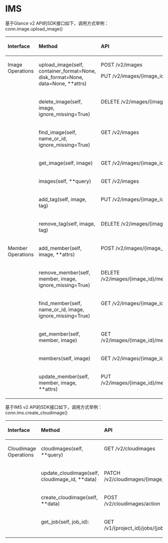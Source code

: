 # IMS<a name="sdk_12_0002"></a>

基于Glance v2 API的SDK接口如下，调用方式举例：conn.image.upload\_image\(\)

<a name="table35632194"></a>
<table><thead align="left"><tr id="row48861387"><th class="cellrowborder" valign="top" width="25.82258225822582%" id="mcps1.1.4.1.1"><p id="p65458312"><a name="p65458312"></a><a name="p65458312"></a>Interface</p>
</th>
<th class="cellrowborder" valign="top" width="40.384038403840385%" id="mcps1.1.4.1.2"><p id="p523045"><a name="p523045"></a><a name="p523045"></a>Method</p>
</th>
<th class="cellrowborder" valign="top" width="33.79337933793379%" id="mcps1.1.4.1.3"><p id="p42366666"><a name="p42366666"></a><a name="p42366666"></a>API</p>
</th>
</tr>
</thead>
<tbody><tr id="row9147936"><td class="cellrowborder" rowspan="7" valign="top" width="25.82258225822582%" headers="mcps1.1.4.1.1 "><p id="p2785358"><a name="p2785358"></a><a name="p2785358"></a>Image Operations</p>
</td>
<td class="cellrowborder" valign="top" width="40.384038403840385%" headers="mcps1.1.4.1.2 "><p id="p24287485"><a name="p24287485"></a><a name="p24287485"></a>upload_image(self, container_format=None, disk_format=None, data=None, **attrs)</p>
</td>
<td class="cellrowborder" valign="top" width="33.79337933793379%" headers="mcps1.1.4.1.3 "><p id="p8910195962614"><a name="p8910195962614"></a><a name="p8910195962614"></a>POST /v2/images</p>
<p id="p21129301"><a name="p21129301"></a><a name="p21129301"></a>PUT /v2/images/{image_id}/file</p>
</td>
</tr>
<tr id="row55945983"><td class="cellrowborder" valign="top" headers="mcps1.1.4.1.1 "><p id="p35330790"><a name="p35330790"></a><a name="p35330790"></a>delete_image(self, image,  ignore_missing=True)</p>
</td>
<td class="cellrowborder" valign="top" headers="mcps1.1.4.1.2 "><p id="p43221770"><a name="p43221770"></a><a name="p43221770"></a>DELETE /v2/images/{image_id}</p>
</td>
</tr>
<tr id="row53451614"><td class="cellrowborder" valign="top" headers="mcps1.1.4.1.1 "><p id="p34613479"><a name="p34613479"></a><a name="p34613479"></a>find_image(self, name_or_id, ignore_missing=True)</p>
</td>
<td class="cellrowborder" valign="top" headers="mcps1.1.4.1.2 "><p id="p52228449"><a name="p52228449"></a><a name="p52228449"></a>GET /v2/images</p>
</td>
</tr>
<tr id="row294000"><td class="cellrowborder" valign="top" headers="mcps1.1.4.1.1 "><p id="p23814038"><a name="p23814038"></a><a name="p23814038"></a>get_image(self, image)</p>
</td>
<td class="cellrowborder" valign="top" headers="mcps1.1.4.1.2 "><p id="p49888896"><a name="p49888896"></a><a name="p49888896"></a>GET /v2/images/{image_id}</p>
</td>
</tr>
<tr id="row46346882"><td class="cellrowborder" valign="top" headers="mcps1.1.4.1.1 "><p id="p63109966"><a name="p63109966"></a><a name="p63109966"></a>images(self, **query)</p>
</td>
<td class="cellrowborder" valign="top" headers="mcps1.1.4.1.2 "><p id="p11633618"><a name="p11633618"></a><a name="p11633618"></a>GET /v2/images</p>
</td>
</tr>
<tr id="row37593705"><td class="cellrowborder" valign="top" headers="mcps1.1.4.1.1 "><p id="p25191285"><a name="p25191285"></a><a name="p25191285"></a>add_tag(self, image, tag)</p>
</td>
<td class="cellrowborder" valign="top" headers="mcps1.1.4.1.2 "><p id="p27228238"><a name="p27228238"></a><a name="p27228238"></a>PUT /v2/images/{image_id}/tags/{tag}</p>
</td>
</tr>
<tr id="row43727555"><td class="cellrowborder" valign="top" headers="mcps1.1.4.1.1 "><p id="p52271033"><a name="p52271033"></a><a name="p52271033"></a>remove_tag(self, image, tag)</p>
</td>
<td class="cellrowborder" valign="top" headers="mcps1.1.4.1.2 "><p id="p6095280"><a name="p6095280"></a><a name="p6095280"></a>DELETE /v2/images/{image_id}/tags/{tag}</p>
</td>
</tr>
<tr id="row54857523"><td class="cellrowborder" rowspan="6" valign="top" width="25.82258225822582%" headers="mcps1.1.4.1.1 "><p id="p14274382"><a name="p14274382"></a><a name="p14274382"></a>Member Operations</p>
</td>
<td class="cellrowborder" valign="top" width="40.384038403840385%" headers="mcps1.1.4.1.2 "><p id="p15374269"><a name="p15374269"></a><a name="p15374269"></a>add_member(self, image, **attrs)</p>
</td>
<td class="cellrowborder" valign="top" width="33.79337933793379%" headers="mcps1.1.4.1.3 "><p id="p37356265"><a name="p37356265"></a><a name="p37356265"></a>POST /v2/images/{image_id}/members</p>
</td>
</tr>
<tr id="row662065"><td class="cellrowborder" valign="top" headers="mcps1.1.4.1.1 "><p id="p53627266"><a name="p53627266"></a><a name="p53627266"></a>remove_member(self, member, image, ignore_missing=True)</p>
</td>
<td class="cellrowborder" valign="top" headers="mcps1.1.4.1.2 "><p id="p48841284"><a name="p48841284"></a><a name="p48841284"></a>DELETE /v2/images/{image_id}/members/{member_id}</p>
</td>
</tr>
<tr id="row36918374"><td class="cellrowborder" valign="top" headers="mcps1.1.4.1.1 "><p id="p37598356"><a name="p37598356"></a><a name="p37598356"></a>find_member(self, name_or_id, image, ignore_missing=True)</p>
</td>
<td class="cellrowborder" valign="top" headers="mcps1.1.4.1.2 "><p id="p25568006"><a name="p25568006"></a><a name="p25568006"></a>GET /v2/images/{image_id}/members</p>
</td>
</tr>
<tr id="row28785469"><td class="cellrowborder" valign="top" headers="mcps1.1.4.1.1 "><p id="p49921616"><a name="p49921616"></a><a name="p49921616"></a>get_member(self, member, image)</p>
</td>
<td class="cellrowborder" valign="top" headers="mcps1.1.4.1.2 "><p id="p17119133"><a name="p17119133"></a><a name="p17119133"></a>GET /v2/images/{image_id}/members/{member_id}</p>
</td>
</tr>
<tr id="row19854472"><td class="cellrowborder" valign="top" headers="mcps1.1.4.1.1 "><p id="p64708380"><a name="p64708380"></a><a name="p64708380"></a>members(self, image)</p>
</td>
<td class="cellrowborder" valign="top" headers="mcps1.1.4.1.2 "><p id="p6887421"><a name="p6887421"></a><a name="p6887421"></a>GET /v2/images/{image_id}/members</p>
</td>
</tr>
<tr id="row61986789"><td class="cellrowborder" valign="top" headers="mcps1.1.4.1.1 "><p id="p54874019"><a name="p54874019"></a><a name="p54874019"></a>update_member(self, member, image, **attrs)</p>
</td>
<td class="cellrowborder" valign="top" headers="mcps1.1.4.1.2 "><p id="p15610594"><a name="p15610594"></a><a name="p15610594"></a>PUT /v2/images/{image_id}/members/{member_id}</p>
</td>
</tr>
</tbody>
</table>

基于IMS v2 API的SDK接口如下，调用方式举例：conn.ims.create\_cloudimage\(\)

<a name="table1398913118454"></a>
<table><thead align="left"><tr id="row139901012459"><th class="cellrowborder" valign="top" width="25.722572257225725%" id="mcps1.1.4.1.1"><p id="p94789469457"><a name="p94789469457"></a><a name="p94789469457"></a>Interface</p>
</th>
<th class="cellrowborder" valign="top" width="40.59405940594059%" id="mcps1.1.4.1.2"><p id="p8480134617458"><a name="p8480134617458"></a><a name="p8480134617458"></a>Method</p>
</th>
<th class="cellrowborder" valign="top" width="33.68336833683368%" id="mcps1.1.4.1.3"><p id="p104815463459"><a name="p104815463459"></a><a name="p104815463459"></a>API</p>
</th>
</tr>
</thead>
<tbody><tr id="row199118110451"><td class="cellrowborder" rowspan="4" valign="top" width="25.722572257225725%" headers="mcps1.1.4.1.1 "><p id="p12158182504611"><a name="p12158182504611"></a><a name="p12158182504611"></a>Cloudimage Operations</p>
<p id="p1166342514194"><a name="p1166342514194"></a><a name="p1166342514194"></a></p>
</td>
<td class="cellrowborder" valign="top" width="40.59405940594059%" headers="mcps1.1.4.1.2 "><p id="p514312420453"><a name="p514312420453"></a><a name="p514312420453"></a>cloudimages(self, **query)</p>
</td>
<td class="cellrowborder" valign="top" width="33.68336833683368%" headers="mcps1.1.4.1.3 "><p id="p4535435184513"><a name="p4535435184513"></a><a name="p4535435184513"></a>GET /v2/cloudimages</p>
</td>
</tr>
<tr id="row299112124519"><td class="cellrowborder" valign="top" headers="mcps1.1.4.1.1 "><p id="p1414319242452"><a name="p1414319242452"></a><a name="p1414319242452"></a>update_cloudimage(self, cloudimage_id, **data)</p>
</td>
<td class="cellrowborder" valign="top" headers="mcps1.1.4.1.2 "><p id="p1753633516459"><a name="p1753633516459"></a><a name="p1753633516459"></a>PATCH /v2/cloudimages/{image_id}</p>
</td>
</tr>
<tr id="row299111174511"><td class="cellrowborder" valign="top" headers="mcps1.1.4.1.1 "><p id="p11143424194510"><a name="p11143424194510"></a><a name="p11143424194510"></a>create_cloudimage(self, **data)</p>
</td>
<td class="cellrowborder" valign="top" headers="mcps1.1.4.1.2 "><p id="p18536153510450"><a name="p18536153510450"></a><a name="p18536153510450"></a>POST /v2/cloudimages/action</p>
</td>
</tr>
<tr id="row866182521920"><td class="cellrowborder" valign="top" headers="mcps1.1.4.1.1 "><p id="p36633254196"><a name="p36633254196"></a><a name="p36633254196"></a>get_job(self, job_id):</p>
</td>
<td class="cellrowborder" valign="top" headers="mcps1.1.4.1.2 "><p id="p10663725121913"><a name="p10663725121913"></a><a name="p10663725121913"></a>GET /v1/{project_id}/jobs/{job_id}</p>
</td>
</tr>
</tbody>
</table>

